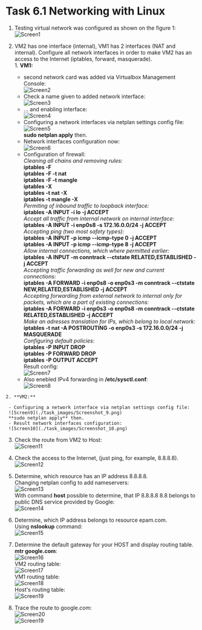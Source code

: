 # Task 6.1 Networking with Linux  

  1. Testing virtual network was configured as shown on the figure 1:  
  ![Screen1](./task_images/Screenshot_1.png)  

  2. VM2 has one interface (internal), VM1 has 2 interfaces (NAT and internal). Configure all network interfaces in order to make VM2 has an access to the Internet (iptables, forward, masquerade).  
    1. **VM1:**  
     - second network card was added via Virtualbox Management Console:  
     ![Screen2](./task_images/Screenshot_2.png)  
     - Check a name given to added network interface:  
     ![Screen3](./task_images/Screenshot_3.png)  
     - ... and enabling interface:  
     ![Screen4](./task_images/Screenshot_4.png)  
     - Configuring a network interfaces via netplan settings config file:  
     ![Screen5](./task_images/Screenshot_5.png)  
     **sudo netplan apply** then.  
     - Network interfaces configuration now:  
     ![Screen6](./task_images/Screenshot_6.png)  
     - Configuration of firewall:  
         _Cleaning all chains and removing rules:_  
         **iptables -F**  
         **iptables -F -t nat**  
         **iptables -F -t mangle**  
         **iptables -X**  
         **iptables -t nat -X**  
         **iptables -t mangle -X**  
         _Permiting of inbound traffic to loopback interface:_  
         **iptables -A INPUT -i lo -j ACCEPT**  
         _Accept all traffic from internal network on internal interface:_  
         **iptables -A INPUT -i enp0s8 -s 172.16.0.0/24 -j ACCEPT**  
         _Accepting ping (two most safety types):_  
         **iptables -A INPUT -p icmp --icmp-type 0 -j ACCEPT**  
         **iptables -A INPUT -p icmp --icmp-type 8 -j ACCEPT**  
         _Allow internal connections, which where permitted earlier:_  
         **iptables -A INPUT -m conntrack --ctstate RELATED,ESTABLISHED -j ACCEPT**  
         _Accepting traffic forwarding as well for new and current connections:_  
         **iptables -A FORWARD -i enp0s8 -o enp0s3 -m conntrack --ctstate NEW,RELATED,ESTABLISHED -j ACCEPT**  
         _Accepting forwarding from external network to internal only for packets, which are a part of existing connections:_  
         **iptables -A FORWARD -i enp0s3 -o enp0s8 -m conntrack --ctstate RELATED,ESTABLISHED -j ACCEPT**  
         _Make an adresses translation for IPs, which belong to local network:_  
         **iptables -t nat -A POSTROUTING -o enp0s3 -s 172.16.0.0/24 -j MASQUERADE**  
         _Configuring default policies:_  
         **iptables -P INPUT DROP**  
         **iptables -P FORWARD DROP**  
         **iptables -P OUTPUT ACCEPT**  
      Result config:  
      ![Screen7](./task_images/Screenshot_7.png)  
      - Also enebled IPv4 forwarding in **/etc/sysctl.conf**:  
      ![Screen8](./task_images/Screenshot_8.png)  

    2. **VM2:**  

     - Configuring a network interface via netplan settings config file:  
     ![Screen9](./task_images/Screenshot_9.png)  
     **sudo netplan apply** then.  
     - Result network interfaces configuration:  
     ![Screen10](./task_images/Screenshot_10.png)  

  3. Check the route from VM2 to Host:  
  ![Screen11](./task_images/Screenshot_11.png)  

  4. Check the access to the Internet, (just ping, for example, 8.8.8.8).  
  ![Screen12](./task_images/Screenshot_12.png)  

  5. Determine, which resource has an IP address 8.8.8.8.  
  Changing netplan config to add nameservers:  
  ![Screen13](./task_images/Screenshot_13.png)  
  With command **host** possible to determine, that IP 8.8.8.8 8.8 belongs to public DNS service provided by Google:  
  ![Screen14](./task_images/Screenshot_14.png)  

  6. Determine, which IP address belongs to resource epam.com.  
  Using **nslookup** command:  
  ![Screen15](./task_images/Screenshot_15.png)  

  7. Determine the default gateway for your HOST and display routing table.  
  **mtr google.com**:  
  ![Screen16](./task_images/Screenshot_16.png)  
  VM2 routing table:  
  ![Screen17](./task_images/Screenshot_17.png)  
  VM1 routing table:  
  ![Screen18](./task_images/Screenshot_18.png)  
  Host's routing table:  
  ![Screen19](./task_images/Screenshot_19.png)  

  8. Trace the route to google.com:  
  ![Screen20](./task_images/Screenshot_20.png)  
  ![Screen19](./task_images/Screenshot_21.png)  
